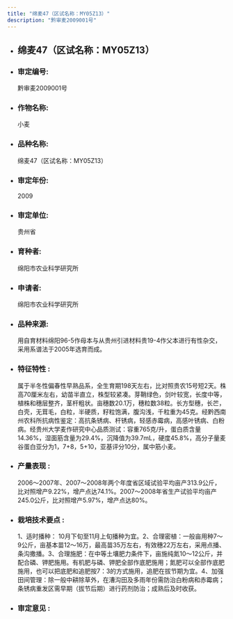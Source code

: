 ```yaml
---
title: "绵麦47（区试名称：MY05Z13）"
description: "黔审麦2009001号"
---
```

* ## 绵麦47（区试名称：MY05Z13）
* ###  审定编号:  
   黔审麦2009001号

*  ### 作物名称:  
   小麦

*   ###  品种名称: 
    绵麦47（区试名称：MY05Z13）

*   ### 审定年份: 
    2009

*   ### 审定单位:  
    贵州省

*   ### 育种者:  
    绵阳市农业科学研究所

*   ### 申请者:  
    绵阳市农业科学研究所

*   ### 品种来源:  
    用自育材料绵阳96-5作母本与从贵州引进材料贵19-4作父本进行有性杂交，采用系谱法于2005年选育而成。

*   ### 特征特性 : 
    属于半冬性偏春性早熟品系，全生育期198天左右，比对照贵农15号短2天。株高70厘米左右，幼苗半直立，株型较紧凑。芽鞘绿色，剑叶较宽，长度中等，植株和穗层整齐，茎杆粗状。亩穗数20.1万，穗粒数38粒。长方型穗，长芒，白壳，无茸毛，白粒，半硬质，籽粒饱满，腹沟浅，千粒重为45克。经黔西南州农科所抗病性鉴定：高抗条锈病、杆锈病，轻感赤霉病，高感叶锈病、白粉病。经贵州大学麦作研究中心品质测试：容重765克/升，蛋白质含量14.36%，湿面筋含量为29.4%，沉降值为39.7mL，硬度45.8%，高分子量麦谷蛋白亚分为1，7+8，5+10，亚基评分10分，属中筋小麦。

*   ### 产量表现 : 
    2006～2007年、2007～2008年两个年度省区域试验平均亩产313.9公斤，比对照增产9.22%，增产点达74.1%。2007～2008年省生产试验平均亩产245.0公斤，比对照增产5.97%，增产点达80%。

*   ### 栽培技术要点 : 
    1、适时播种： 10月下旬至11月上旬播种为宜。2、合理密植：一般亩用种7～9公斤，亩基本苗12～16万，最高苗35万左右，有效穗22万左右，采用点播、条沟撒播。3、合理施肥：在中等土壤肥力条件下，亩施纯氮10～12公斤，并配合磷、钾肥施用。有机肥与磷、钾肥全部作底肥施用；氮肥可以全部作底肥施用，也可以把底肥和追肥按7：3的方式施用，追肥在拔节期为宜。4、加强田间管理：除一般中耕除草外，在漕沟田及多雨年份需防治白粉病和赤霉病；条锈病重发区需早期（拔节后期）进行药剂防治；成熟后及时收获。

*   ### 审定意见 : 
    
